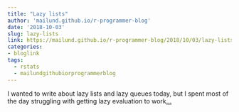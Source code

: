 ```yaml
---
title: "Lazy lists"
author: 'mailund.github.io/r-programmer-blog'
date: '2018-10-03'
slug: lazy-lists
link: https://mailund.github.io/r-programmer-blog/2018/10/03/lazy-lists/
categories:
- bloglink
tags:
  - rstats
  - mailundgithubiorprogrammerblog
---
```


I wanted to write about lazy lists and lazy queues today, but I spent most of the day struggling with getting lazy evaluation to work[... <i class="fas fa-external-link-alt"></i>](https://mailund.github.io/r-programmer-blog/2018/10/03/lazy-lists/)

